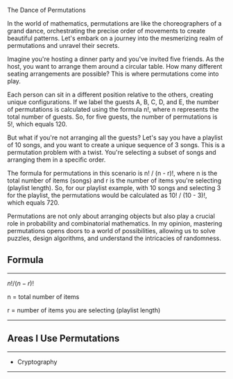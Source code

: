 The Dance of Permutations

In the world of mathematics, permutations are like the choreographers of a grand dance, orchestrating the precise order of movements to create beautiful patterns. Let's embark on a journey into the mesmerizing realm of permutations and unravel their secrets.

Imagine you're hosting a dinner party and you've invited five friends. As the host, you want to arrange them around a circular table. How many different seating arrangements are possible? This is where permutations come into play.

Each person can sit in a different position relative to the others, creating unique configurations. If we label the guests A, B, C, D, and E, the number of permutations is calculated using the formula n!, where n represents the total number of guests. So, for five guests, the number of permutations is 5!, which equals 120.

But what if you're not arranging all the guests? Let's say you have a playlist of 10 songs, and you want to create a unique sequence of 3 songs. This is a permutation problem with a twist. You're selecting a subset of songs and arranging them in a specific order.

The formula for permutations in this scenario is n! / (n - r)!, where n is the total number of items (songs) and r is the number of items you're selecting (playlist length). So, for our playlist example, with 10 songs and selecting 3 for the playlist, the permutations would be calculated as 10! / (10 - 3)!, which equals 720.

Permutations are not only about arranging objects but also play a crucial role in probability and combinatorial mathematics. In my opinion, mastering permutations opens doors to a world of possibilities, allowing us to solve puzzles, design algorithms, and understand the intricacies of randomness.

## Formula

---

$n! / (n - r)!$

n = total number of items

r = number of items you are selecting (playlist length)

---

## Areas I Use Permutations

---

- Cryptography

---